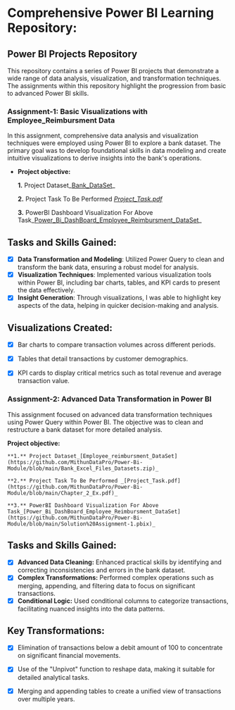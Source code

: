 # Comprehensive Power BI Learning Repository:

## Power BI Projects Repository
This repository contains a series of Power BI projects that demonstrate a wide range of data analysis, visualization, and transformation techniques. The assignments within this repository highlight the progression from basic to advanced Power BI skills.


### Assignment-1: Basic Visualizations with Employee_Reimbursment Data
In this assignment, comprehensive data analysis and visualization techniques were employed using Power BI to explore a bank dataset. The primary goal was to develop foundational skills in data modeling and create intuitive visualizations to derive insights into the bank's operations.


- **Project objective:** 

  **1.** Project Dataset_[Bank_DataSet](https://github.com/MithunDataPro/Power-Bi-Module/blob/main/Bank_Excel_Files_Datasets.zip)_ 

  **2.** Project Task To Be Performed _[Project_Task.pdf](https://github.com/MithunDataPro/Power-Bi-Module/blob/main/Chapter_2_Ex.pdf)_

  **3.** PowerBI Dashboard Visualization For Above Task_[Power_Bi_DashBoard_Employee_Reimbursment_DataSet](https://github.com/MithunDataPro/Power-Bi-Module/blob/main/Solution%20Assignment-1.pbix)_ 

## Tasks and Skills Gained:
- [x] **Data Transformation and Modeling**: Utilized Power Query to clean and transform the bank data, ensuring a robust model for analysis.
- [x] **Visualization Techniques**: Implemented various visualization tools within Power BI, including bar charts, tables, and KPI cards to present the data effectively.
- [x] **Insight Generation**: Through visualizations, I was able to highlight key aspects of the data, helping in quicker decision-making and analysis.
      
## Visualizations Created:
- [x] Bar charts to compare transaction volumes across different periods.
- [x] Tables that detail transactions by customer demographics.
- [x] KPI cards to display critical metrics such as total revenue and average transaction value.


### Assignment-2: Advanced Data Transformation in Power BI
This assignment focused on advanced data transformation techniques using Power Query within Power BI. The objective was to clean and restructure a bank dataset for more detailed analysis.

**Project objective:** 

    **1.** Project Dataset_[Employee_reimbursment_DataSet](https://github.com/MithunDataPro/Power-Bi-Module/blob/main/Bank_Excel_Files_Datasets.zip)_ 

    **2.** Project Task To Be Performed _[Project_Task.pdf](https://github.com/MithunDataPro/Power-Bi-Module/blob/main/Chapter_2_Ex.pdf)_

    **3.** PowerBI Dashboard Visualization For Above Task_[Power_Bi_DashBoard_Employee_Reimbursment_DataSet](https://github.com/MithunDataPro/Power-Bi-Module/blob/main/Solution%20Assignment-1.pbix)_ 

## Tasks and Skills Gained:
- [x] **Advanced Data Cleaning:** Enhanced practical skills by identifying and correcting inconsistencies and errors in the bank dataset.
- [x] **Complex Transformations:** Performed complex operations such as merging, appending, and filtering data to focus on significant transactions.
- [x] **Conditional Logic:** Used conditional columns to categorize transactions, facilitating nuanced insights into the data patterns.

## Key Transformations:
- [x] Elimination of transactions below a debit amount of 100 to concentrate on significant financial movements.
- [x] Use of the "Unpivot" function to reshape data, making it suitable for detailed analytical tasks.
- [x] Merging and appending tables to create a unified view of transactions over multiple years.

